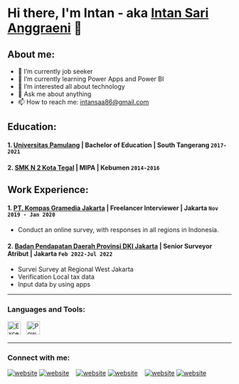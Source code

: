 # Hi there, I'm Intan - aka [Intan Sari Anggraeni](https://www.youtube.com/channel/UC173Y5UwFN2dRuxf7LsgSGQ) 👋
## About me:
- 🔭 I’m currently job seeker
- 🌱 I’m currently learning Power Apps and Power BI
- 🤔 I’m interested all about technology
- 💬 Ask me about anything
- 📫 How to reach me: intansaa86@gmail.com

## Education:

#### 1. [Universitas Pamulang](https://www.unpam.ac.id) | Bachelor of Education | South Tangerang `2017-2021`
 #### 2. [SMK N 2 Kota Tegal](https://www.smkn2tegal.sch.id) | MIPA | Kebumen `2014-2016`

## Work Experience:
#### 1. [PT. Kompas Gramedia Jakarta](https://https://www.kompasgramedia.com/) | Freelancer Interviewer | Jakarta `Nov 2019 - Jan 2020`
   -  Conduct an online survey, with responses in all regions in Indonesia.
#### 2. [Badan Pendapatan Daerah Provinsi DKI Jakarta](https://https://bapenda.jakarta.go.id) | Senior Surveyor Atribut | Jakarta `Feb 2022-Jul 2022`
   - Survei Survey at Regional West Jakarta 
   - Verification Local tax data
   - Input data by using apps
---

### Languages and Tools:
[<img align="left" alt="Excel" width="30px" src="https://is2-ssl.mzstatic.com/image/thumb/Purple126/v4/a8/fd/5a/a8fd5a84-c6f1-355f-3b9f-6e86598efaa3/XCEL.png/1200x630bb.png" style="padding-right:10px;" />][webdev]
[<img align="left" alt="Power BI" width="30px" src="https://powerbi.microsoft.com/pictures/application-logos/svg/powerbi.svg" style="padding-right:0px;" />][webdev]
<br />
<br />

---
### Connect with me:

[![website](./img/youtube-light.svg)](https://www.youtube.com/channel/UC173Y5UwFN2dRuxf7LsgSGQ-light-mode-only)
[![website](./img/youtube-dark.svg)](https://www.youtube.com/channel/UC173Y5UwFN2dRuxf7LsgSGQ-dark-mode-only)
&nbsp;&nbsp;
[![website](./img/linkedin-light.svg)](https://www.linkedin.com/in/intansarianggraeni#gh-light-mode-only)
[![website](./img/linkedin-dark.svg)](https://www.linkedin.com/in/intansarianggraeni#gh-dark-mode-only)
&nbsp;&nbsp;
[![website](./img/instagram-light.svg)](https://instagram.com/tans.pdf#gh-light-mode-only)
[![website](./img/instagram-dark.svg)](https://instagram.com/tans.pdf#gh-dark-mode-only)



[webdev]: https://github.com/Tansaa/Tansaa
